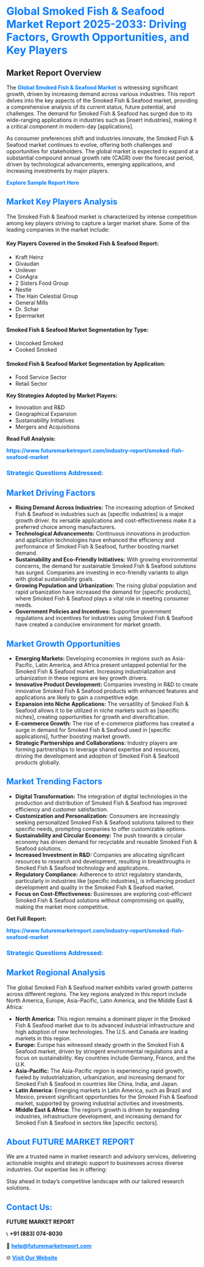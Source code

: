 <h1 style="color: #007BFF;">Global Smoked Fish & Seafood Market Report 2025-2033: Driving Factors, Growth Opportunities, and Key Players</h1>

<section id="overview">
<h2>Market Report Overview</h2>
<p>The <a href="https://www.futuremarketreport.com/industry-report/smoked-fish-seafood-market" style="color: #007BFF; text-decoration: none;"><strong>Global Smoked Fish & Seafood Market</strong></a> is witnessing significant growth, driven by increasing demand across various industries. This report delves into the key aspects of the Smoked Fish & Seafood market, providing a comprehensive analysis of its current status, future potential, and challenges. The demand for Smoked Fish & Seafood has surged due to its wide-ranging applications in industries such as [insert industries], making it a critical component in modern-day [applications].</p>
<p>As consumer preferences shift and industries innovate, the Smoked Fish & Seafood market continues to evolve, offering both challenges and opportunities for stakeholders. The global market is expected to expand at a substantial compound annual growth rate (CAGR) over the forecast period, driven by technological advancements, emerging applications, and increasing investments by major players.</p>
</section>

<section id="overview">
<p><a href="https://www.futuremarketreport.com/request-sample/reportId=105041" style="color: #007BFF; text-decoration: none;"><strong>Explore Sample Report Here</strong></a></p>
</section>

<section id="key-players">
<h2 style="color: #007BFF;">Market Key Players Analysis</h2>
<p>The Smoked Fish & Seafood market is characterized by intense competition among key players striving to capture a larger market share. Some of the leading companies in the market include:</p>
<h4>Key Players Covered in the Smoked Fish & Seafood Report:</h4>
<ul><li>Kraft Heinz</li><li>Givaudan</li><li>Unilever</li><li>ConAgra</li><li>2 Sisters Food Group</li><li>Nestle</li><li>The Hain Celestial Group</li><li>General Mills</li><li>Dr. Schar</li><li>Epermarket</li></ul>
<h4>Smoked Fish & Seafood Market Segmentation by Type:</h4>
<ul><li>Uncooked Smoked</li><li>Cooked Smoked</li></ul>

<h4>Smoked Fish & Seafood Market Segmentation by Application:</h4>
<ul><li>Food Service Sector</li><li>Retail Sector</li></ul>
<p><strong>Key Strategies Adopted by Market Players:</strong></p>
<ul>
<li>Innovation and R&D</li>
<li>Geographical Expansion</li>
<li>Sustainability Initiatives</li>
<li>Mergers and Acquisitions</li>
</ul>
</section>

<section>
<p><strong>Read Full Analysis: </strong></p><a href="https://www.futuremarketreport.com/industry-report/smoked-fish-seafood-market" style="color: #007BFF; text-decoration: none;"><strong>https://www.futuremarketreport.com/industry-report/smoked-fish-seafood-market</strong></a>
<h3 style="color: #007BFF;">Strategic Questions Addressed:</h3>
</section>

<section id="driving-factors">
<h2 style="color: #007BFF;">Market Driving Factors</h2>
<ul>
<li><strong>Rising Demand Across Industries:</strong> The increasing adoption of Smoked Fish & Seafood in industries such as [specific industries] is a major growth driver. Its versatile applications and cost-effectiveness make it a preferred choice among manufacturers.</li>
<li><strong>Technological Advancements:</strong> Continuous innovations in production and application technologies have enhanced the efficiency and performance of Smoked Fish & Seafood, further boosting market demand.</li>
<li><strong>Sustainability and Eco-Friendly Initiatives:</strong> With growing environmental concerns, the demand for sustainable Smoked Fish & Seafood solutions has surged. Companies are investing in eco-friendly variants to align with global sustainability goals.</li>
<li><strong>Growing Population and Urbanization:</strong> The rising global population and rapid urbanization have increased the demand for [specific products], where Smoked Fish & Seafood plays a vital role in meeting consumer needs.</li>
<li><strong>Government Policies and Incentives:</strong> Supportive government regulations and incentives for industries using Smoked Fish & Seafood have created a conducive environment for market growth.</li>
</ul>
</section>

<section id="growth-opportunities">
<h2 style="color: #007BFF;">Market Growth Opportunities</h2>
<ul>
<li><strong>Emerging Markets:</strong> Developing economies in regions such as Asia-Pacific, Latin America, and Africa present untapped potential for the Smoked Fish & Seafood market. Increasing industrialization and urbanization in these regions are key growth drivers.</li>
<li><strong>Innovative Product Development:</strong> Companies investing in R&D to create innovative Smoked Fish & Seafood products with enhanced features and applications are likely to gain a competitive edge.</li>
<li><strong>Expansion into Niche Applications:</strong> The versatility of Smoked Fish & Seafood allows it to be utilized in niche markets such as [specific niches], creating opportunities for growth and diversification.</li>
<li><strong>E-commerce Growth:</strong> The rise of e-commerce platforms has created a surge in demand for Smoked Fish & Seafood used in [specific applications], further boosting market growth.</li>
<li><strong>Strategic Partnerships and Collaborations:</strong> Industry players are forming partnerships to leverage shared expertise and resources, driving the development and adoption of Smoked Fish & Seafood products globally.</li>
</ul>
</section>

<section id="trending-factors">
<h2 style="color: #007BFF;">Market Trending Factors</h2>
<ul>
<li><strong>Digital Transformation:</strong> The integration of digital technologies in the production and distribution of Smoked Fish & Seafood has improved efficiency and customer satisfaction.</li>
<li><strong>Customization and Personalization:</strong> Consumers are increasingly seeking personalized Smoked Fish & Seafood solutions tailored to their specific needs, prompting companies to offer customizable options.</li>
<li><strong>Sustainability and Circular Economy:</strong> The push towards a circular economy has driven demand for recyclable and reusable Smoked Fish & Seafood solutions.</li>
<li><strong>Increased Investment in R&D:</strong> Companies are allocating significant resources to research and development, resulting in breakthroughs in Smoked Fish & Seafood technology and applications.</li>
<li><strong>Regulatory Compliance:</strong> Adherence to strict regulatory standards, particularly in industries like [specific industries], is influencing product development and quality in the Smoked Fish & Seafood market.</li>
<li><strong>Focus on Cost-Effectiveness:</strong> Businesses are exploring cost-efficient Smoked Fish & Seafood solutions without compromising on quality, making the market more competitive.</li>
</ul>
</section>

<section>
<p><strong>Get Full Report: </strong></p><a href="https://www.futuremarketreport.com/industry-report/smoked-fish-seafood-market" style="color: #007BFF; text-decoration: none;"><strong>https://www.futuremarketreport.com/industry-report/smoked-fish-seafood-market</strong></a>
<h3 style="color: #007BFF;">Strategic Questions Addressed:</h3>
</section>


<section id="regional-analysis">
<h2 style="color: #007BFF;">Market Regional Analysis</h2>
<p>The global Smoked Fish & Seafood market exhibits varied growth patterns across different regions. The key regions analyzed in this report include North America, Europe, Asia-Pacific, Latin America, and the Middle East & Africa:</p>
<ul>
<li><strong>North America:</strong> This region remains a dominant player in the Smoked Fish & Seafood market due to its advanced industrial infrastructure and high adoption of new technologies. The U.S. and Canada are leading markets in this region.</li>
<li><strong>Europe:</strong> Europe has witnessed steady growth in the Smoked Fish & Seafood market, driven by stringent environmental regulations and a focus on sustainability. Key countries include Germany, France, and the U.K.</li>
<li><strong>Asia-Pacific:</strong> The Asia-Pacific region is experiencing rapid growth, fueled by industrialization, urbanization, and increasing demand for Smoked Fish & Seafood in countries like China, India, and Japan.</li>
<li><strong>Latin America:</strong> Emerging markets in Latin America, such as Brazil and Mexico, present significant opportunities for the Smoked Fish & Seafood market, supported by growing industrial activities and investments.</li>
<li><strong>Middle East & Africa:</strong> The region’s growth is driven by expanding industries, infrastructure development, and increasing demand for Smoked Fish & Seafood in sectors like [specific sectors].</li>
</ul>
</section>

<footer>
<h2 style="color: #007BFF;">About FUTURE MARKET REPORT</h2>
<p>We are a trusted name in market research and advisory services, delivering actionable insights and strategic support to businesses across diverse industries. Our expertise lies in offering:</p>

<p>Stay ahead in today’s competitive landscape with our tailored research solutions.</p>

<h2 style="color: #007BFF;">Contact Us:</h2>
<p><strong>FUTURE MARKET REPORT</strong></p>
<p>📞 <strong>+91 (883) 074-8030</strong></p>
<p>📧 <strong><a href="mailto:help@futuremarketreport.com" style="color: #007BFF;">help@futuremarketreport.com</a></strong></p>
<p>🌐 <strong><a href="https://www.futuremarketreport.com/" style="color: #007BFF;">Visit Our Website</a></strong></p>
</footer>